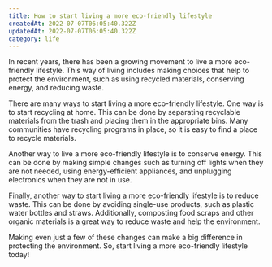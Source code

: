 ```yaml
---
title: How to start living a more eco-friendly lifestyle
createdAt: 2022-07-07T06:05:40.322Z
updatedAt: 2022-07-07T06:05:40.322Z
category: life
---
```


In recent years, there has been a growing movement to live a more eco-friendly lifestyle. This way of living includes making choices that help to protect the environment, such as using recycled materials, conserving energy, and reducing waste.

There are many ways to start living a more eco-friendly lifestyle. One way is to start recycling at home. This can be done by separating recyclable materials from the trash and placing them in the appropriate bins. Many communities have recycling programs in place, so it is easy to find a place to recycle materials.

Another way to live a more eco-friendly lifestyle is to conserve energy. This can be done by making simple changes such as turning off lights when they are not needed, using energy-efficient appliances, and unplugging electronics when they are not in use.

Finally, another way to start living a more eco-friendly lifestyle is to reduce waste. This can be done by avoiding single-use products, such as plastic water bottles and straws. Additionally, composting food scraps and other organic materials is a great way to reduce waste and help the environment.

Making even just a few of these changes can make a big difference in protecting the environment. So, start living a more eco-friendly lifestyle today!
